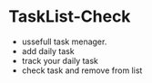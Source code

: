 # TaskList-Check


- ussefull task menager.
- add daily task
- track your daily task
- check task and remove from list
